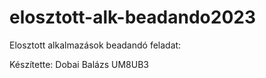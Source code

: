 # elosztott-alk-beadando2023

Elosztott alkalmazások beadandó feladat:

Készítette:
Dobai Balázs
UM8UB3
